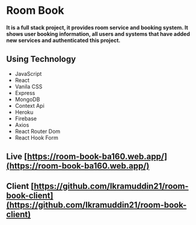 # Room Book

#### It is a full stack project, it provides room service and booking system. It shows user booking information, all users and systems that have added new services and authenticated this project.

## Using Technology
- JavaScript
- React
- Vanila CSS
- Express
- MongoDB
- Context Api
- Heroku
- Firebase
- Axios
- React Router Dom
- React Hook Form

## Live [https://room-book-ba160.web.app/](https://room-book-ba160.web.app/)

## Client [https://github.com/Ikramuddin21/room-book-client](https://github.com/Ikramuddin21/room-book-client)
